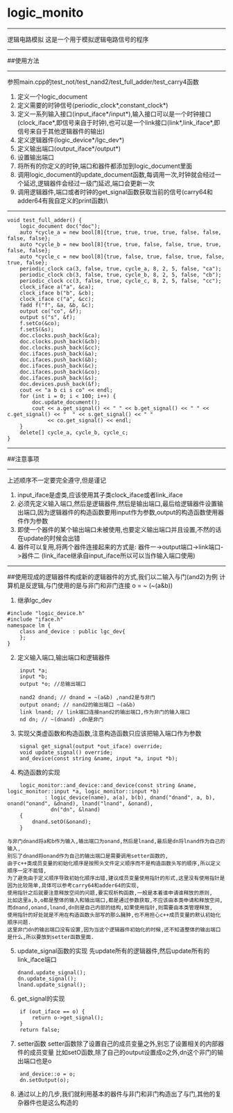 # logic_monito
***
逻辑电路模拟
这是一个用于模拟逻辑电路信号的程序
***
##使用方法
***
参照main.cpp的test\_not/test\_nand2/test\_full\_adder/test\_carry4函数
1. 定义一个logic\_document
2. 定义需要的时钟信号\(periodic\_clock\*,constant\_clock\*\)
3. 定义一系列输入接口\(input\_iface\*/input\*\),输入接口可以是一个时钟接口\(clock\_iface\*,即信号来自于时钟\),也可以是一个link接口\(link\*,link\_iface\*,即信号来自于其他逻辑器件的输出\)
4. 定义逻辑器件\(logic\_device\*/lgc\_dev\*\)
5. 定义输出端口\(output\_iface\*/output\*\)
6. 设置输出端口
7. 将所有的你定义的时钟,端口和器件都添加到logic\_document里面
8. 调用logic\_document的update\_document函数,每调用一次,时钟就会经过一个延迟,逻辑器件会经过一级门延迟,端口会更新一次
9. 调用逻辑器件,端口或者时钟的get\_signal函数获取当前的信号\(carry64和adder64有我自定义的print函数\)\
***
```
void test_full_adder() {
	logic_document doc("doc");
	auto *cycle_a = new bool[8]{true, true, true, true, false, false, false, false};
	auto *cycle_b = new bool[8]{true, true, false, false, true, true, false, false};
	auto *cycle_c = new bool[8]{true, false, true, false, true, false, true, false};
	periodic_clock ca(3, false, true, cycle_a, 8, 2, 5, false, "ca");
	periodic_clock cb(3, false, true, cycle_b, 8, 2, 5, false, "cb");
	periodic_clock cc(3, false, true, cycle_c, 8, 2, 5, false, "cc");
	clock_iface a("a", &ca);
	clock_iface b("b", &cb);
	clock_iface c("a", &cc);
	fadd f("f", &a, &b, &c);
	output co("co", &f);
	output s("s", &f);
	f.setCo(&co);
	f.setS(&s);
	doc.clocks.push_back(&ca);
	doc.clocks.push_back(&cb);
	doc.clocks.push_back(&cc);
	doc.ifaces.push_back(&a);
	doc.ifaces.push_back(&b);
	doc.ifaces.push_back(&c);
	doc.ifaces.push_back(&co);
	doc.ifaces.push_back(&s);
	doc.devices.push_back(&f);
	cout << "a b ci s co" << endl;
	for (int i = 0; i < 100; i++) {
		doc.update_document();
		cout << a.get_signal() << " " << b.get_signal() << " " << c.get_signal() << "  " << s.get_signal() << " "
			 << co.get_signal() << endl;
	}
	delete[] cycle_a, cycle_b, cycle_c;
}
```
***
##注意事项
***
上述顺序不一定要完全遵守,但是谨记
1. input\_iface是虚类,应该使用其子类clock\_iface或者link\_iface
2. 必须先定义输入端口,然后是逻辑器件,然后是输出端口,最后给逻辑器件设置输出端口,因为逻辑器件的构造函数要用input作为参数,output的构造函数使用器件作为参数
3. 即使一个器件的某个输出端口未被使用,也要定义输出端口并且设置,不然的话在update的时候会出错
4. 器件可以复用,将两个器件连接起来的方式是: 器件一\->output端口\->link端口\->器件二 (link\_iface继承自input\_iface所以可以当作输入端口使用)
***
##使用现成的逻辑器件构成新的逻辑器件的方式,我们以二输入与门(and2)为例
计算机是反逻辑,与门使用的是与非门和非门连接 o = ~ \(~\(a&b\)\)
1. 继承lgc\_dev
```
#include "logic_device.h"
#include "iface.h"
namespace lm {
    class and_device : public lgc_dev{
    };
}
```
2. 定义输入端口,输出端口和逻辑器件 
```
	input *a;
	input *b;
	output *o; //总输出端口
    
	nand2 dnand; // dnand = ~(a&b) ,nand2是与非门
	output onand; // nand2的输出端口 ~(a&b)
	link lnand; // link端口连接nand2的输出端口,作为非门的输入端口
	nd dn; // ~(dnand) ,dn是非门
```
3. 实现父类虚函数和构造函数,注意构造函数只应该把输入端口作为参数
```
    signal get_signal(output *out_iface) override;
    void update_signal() override;
    and_device(const string &name, input *a, input *b);
```
4. 构造函数的实现
```
    logic_monitor::and_device::and_device(const string &name, logic_monitor::input *a, logic_monitor::input *b)
    		: logic_device(name), a(a), b(b), dnand("dnand", a, b), onand("onand", &dnand), lnand("lnand", &onand),
    		  dn("dn", &lnand)
    {
	    dnand.setO(&onand);
    }
```
    与非门dnand将a和b作为输入,输出端口为onand,然后是lnand,最后是dn将lnand作为自己的输入,
    别忘了dnand将onand作为自己的输出端口是需要调用setter函数的,
    由于c++类成员变量的初始化顺序是按照头文件定义顺序而不是构造函数头写的顺序,所以定义顺序一定不能错,
    为了避免由于定义顺序导致初始化顺序出错,建议成员变量使用指针的形式,这里没有使用指针是因为比较简单,具体可以参考carry64和adder64的实现,
    使用指针之后就要注意释放空间的问题,要实现析构函数,一般是本着谁申请谁释放的原则,
    比如这里a,b,o都是整体的输入和输出端口,都是通过参数获取,不应该由本类申请和释放空间,
    而dnand,onand,lnand,dn则是自己内部的结构,如果使用指针,则需要由本类管理释放,
    使用指针的好处就是不用在构造函数头部写的那么臃肿,也不用担心c++成员变量的默认初始化顺序问题.
    这里非门dn的输出端口没有设置,因为当这个逻辑器件初始化的时候,还不知道整体的输出端口是什么,所以要放到setter函数里面.
5. update\_signal函数的实现
    先update所有的逻辑器件,然后update所有的link_iface端口
	```
    dnand.update_signal();
	dn.update_signal();
	lnand.update_signal();
	```
6. get\_signal的实现
```
	if (out_iface == o) {
		return o->get_signal();
	}
	return false;
```
7. setter函数
    setter函数除了设置自己的成员变量之外,别忘了设置相关的内部器件的成员变量
    比如setO函数,除了自己的output设置成o之外,dn这个非门的输出端口也是o
```
    and_device::o = o;
	dn.setOutput(o);
```
8. 通过以上的几步,我们就利用基本的器件与非门和非门构造出了与门,其他的复杂器件也是这么构造的
